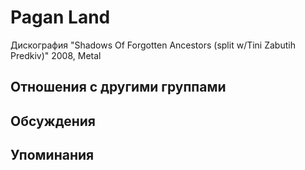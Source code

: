 # Pagan Land

Дискография
"Shadows Of Forgotten Ancestors (split w/Tini Zabutih Predkiv)" 2008, Metal

## Отношения с другими группами


## Обсуждения


## Упоминания

